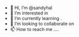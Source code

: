 - 👋 Hi, I’m @sandyhal 
- 👀 I’m interested in 
- 🌱 I’m currently learning .
- 💞️ I’m looking to collaborate on 
- 📫 How to reach me ....

<!---
sandyhal/sandyhal is a ✨ special ✨ repository because its `README.md` (this file) appears on your GitHub profile.
You can click the Preview link to take a look at your changes.
--->

